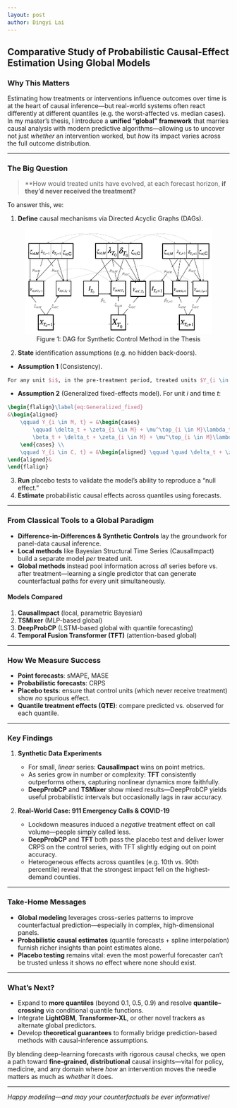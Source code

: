 ```yaml
---
layout: post
author: Dingyi Lai
---
```


## Comparative Study of Probabilistic Causal-Effect Estimation Using Global Models

### Why This Matters  
Estimating how treatments or interventions influence outcomes over time is at the heart of causal inference—but real-world systems often react differently at different quantiles (e.g. the worst-affected vs. median cases). In my master’s thesis, I introduce a **unified “global” framework** that marries causal analysis with modern predictive algorithms—allowing us to uncover not just *whether* an intervention worked, but *how* its impact varies across the full outcome distribution.

---

### The Big Question  
> **How would treated units have evolved, at each forecast horizon, **if they’d never received the treatment?** 

To answer this, we:
1. **Define** causal mechanisms via Directed Acyclic Graphs (DAGs).  
<figure>
  <img
  src="https://raw.githubusercontent.com/Dingyi-Lai/Dingyi-Lai.github.io/main/_images/[PCE]DAG_corrected.png"
  alt="Conceptual table">
   <figcaption style="display:block; text-align:center;">
    Figure 1: DAG for Synthetic Control Method in the Thesis
  </figcaption>
</figure>

2. **State** identification assumptions (e.g. no hidden back-doors).  
- **Assumption 1** (Consistency). 
```latex
For any unit $i$, in the pre-treatment period, treated units $Y_{i \in M, t \le T_0} = Y^{(0)}_{i \in M, t \le T_0}$ and control units $Y_{i \in C, t \le T_0} = Y^{(0)}_{i \in C, t \le T_0}$; in the post-treatment period, treated units $Y_{i \in M, t > T_0} = Y^{(1)}_{i \in M, t > T_0}$ and control units $Y_{i \in C, t > T_0} = Y^{(1)}_{i \in C, t > T_0}$ if treated.
```
- **Assumption 2** (Generalized fixed-effects model). 
For unit $i$ and time $t$:
```latex
\begin{flalign}\label{eq:Generalized_fixed}
&\begin{aligned}
    \qquad Y_{i \in M, t} = &\begin{cases}
        \qquad \delta_t + \zeta_{i \in M} + \mu^\top_{i \in M}\lambda_t + \xi^\top_{i \in M}X_{i \in M, t} +\epsilon_{i \in M, t}, & \text{if } t \leq T_0 \\
        \beta_t + \delta_t + \zeta_{i \in M} + \mu^\top_{i \in M}\lambda_t + \xi^\top_{i \in M}X_{i \in M, t} +\epsilon_{i \in M, t}, & \text{if } t > T_0
    \end{cases} \\
    \qquad Y_{i \in C, t} = &\begin{aligned} \qquad \quad \delta_t + \zeta_{i \in C} + \mu^\top_{i \in C}\lambda_t + \xi^\top_{i \in C}X_{i \in C, t} +\epsilon_{i \in C, t}, \qquad & \text{for all } t\end{aligned} 
\end{aligned}&
\end{flalign}
```

3. **Run** placebo tests to validate the model’s ability to reproduce a “null effect.”  
4. **Estimate** probabilistic causal effects across quantiles using forecasts.

---

### From Classical Tools to a Global Paradigm  
- **Difference-in-Differences & Synthetic Controls** lay the groundwork for panel-data causal inference.  
- **Local methods** like Bayesian Structural Time Series (CausalImpact) build a separate model *per* treated unit.  
- **Global methods** instead pool information across *all* series before vs. after treatment—learning a single predictor that can generate counterfactual paths for every unit simultaneously.

#### Models Compared  
1. **CausalImpact** (local, parametric Bayesian)  
2. **TSMixer** (MLP-based global)  
3. **DeepProbCP** (LSTM-based global with quantile forecasting)  
4. **Temporal Fusion Transformer (TFT)** (attention-based global)

---

### How We Measure Success  
- **Point forecasts**: sMAPE, MASE  
- **Probabilistic forecasts**: CRPS  
- **Placebo tests**: ensure that control units (which never receive treatment) show *no* spurious effect.  
- **Quantile treatment effects (QTE)**: compare predicted vs. observed for each quantile.

---

### Key Findings  

1. **Synthetic Data Experiments**  
   - For small, *linear* series: **CausalImpact** wins on point metrics.  
   - As series grow in number or complexity: **TFT** consistently outperforms others, capturing nonlinear dynamics more faithfully.  
   - **DeepProbCP** and **TSMixer** show mixed results—DeepProbCP yields useful probabilistic intervals but occasionally lags in raw accuracy.

2. **Real-World Case: 911 Emergency Calls & COVID-19**  
   - Lockdown measures induced a *negative* treatment effect on call volume—people simply called less.  
   - **DeepProbCP** and **TFT** both pass the placebo test and deliver lower CRPS on the control series, with TFT slightly edging out on point accuracy.  
   - Heterogeneous effects across quantiles (e.g. 10th vs. 90th percentile) reveal that the strongest impact fell on the highest-demand counties.

---

### Take-Home Messages  
- **Global modeling** leverages cross-series patterns to improve counterfactual prediction—especially in complex, high-dimensional panels.  
- **Probabilistic causal estimates** (quantile forecasts + spline interpolation) furnish richer insights than point estimates alone.  
- **Placebo testing** remains vital: even the most powerful forecaster can’t be trusted unless it shows *no* effect where none should exist.

---

### What’s Next?  
- Expand to **more quantiles** (beyond 0.1, 0.5, 0.9) and resolve **quantile–crossing** via conditional quantile functions.  
- Integrate **LightGBM**, **Transformer-XL**, or other novel trackers as alternate global predictors.  
- Develop **theoretical guarantees** to formally bridge prediction-based methods with causal-inference assumptions.

By blending deep-learning forecasts with rigorous causal checks, we open a path toward **fine-grained, distributional** causal insights—vital for policy, medicine, and any domain where *how* an intervention moves the needle matters as much as *whether* it does.

---

*Happy modeling—and may your counterfactuals be ever informative!*